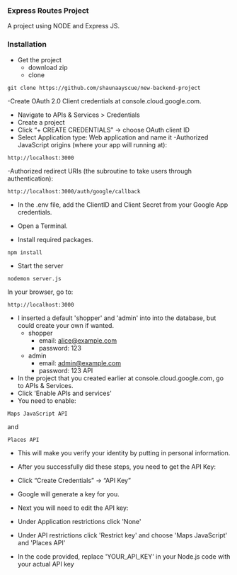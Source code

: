 ### Express Routes Project
A project using NODE and Express JS.

### Installation

- Get the project
  - download zip
  - clone
```
git clone https://github.com/shaunaayscue/new-backend-project
```

-Create OAuth 2.0 Client credentials at console.cloud.google.com.
- Navigate to APIs & Services > Credentials
- Create a project
- Click “+ CREATE CREDENTIALS” → choose OAuth client ID
- Select Application type: Web application and name it
-Authorized JavaScript origins (where your app will running at): 
```
http://localhost:3000
```
-Authorized redirect URIs (the subroutine to take users through authentication): 
```
http://localhost:3000/auth/google/callback
```
- In the .env file, add the ClientID and Client Secret from your Google App credentials.

- Open a Terminal.
- Install required packages.
```
npm install
```
- Start the server
```
nodemon server.js
```
In your browser, go to:
```
http://localhost:3000
```
- I inserted a default 'shopper' and 'admin' into into the database, but could create your own if wanted.
  - shopper
      - email: alice@example.com
      -  password: 123
  - admin
      - email: admin@example.com
      -  password: 123
API
- In the project that you created earlier at console.cloud.google.com, go to APIs & Services. 
- Click 'Enable APIs and services'
- You need to enable:
```
Maps JavaScript API
```
and
```
Places API
```
- This will make you verify your identity by putting in personal information.
- After you successfully did these steps, you need to get the API Key:
- Click “Create Credentials” → “API Key”
- Google will generate a key for you.
- Next you will need to edit the API key:
- Under Application restrictions click 'None'
- Under API restrictions click 'Restrict key' and choose 'Maps JavaScript' and 'Places API'

- In the code provided, replace 'YOUR_API_KEY' in your Node.js code with your actual API key

  
